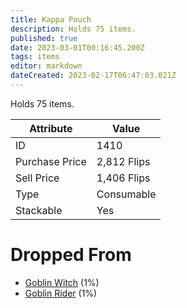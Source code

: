 ```yaml
---
title: Kappa Pouch
description: Holds 75 items.
published: true
date: 2023-03-01T00:16:45.200Z
tags: items
editor: markdown
dateCreated: 2023-02-17T06:47:03.021Z
---
```


Holds 75 items.

|Attribute|Value|
|-|-|
|ID|1410|
|Purchase Price|2,812 Flips|
|Sell Price|1,406 Flips|
|Type|Consumable|
|Stackable|Yes|


# Dropped From
 * [Goblin Witch](/monsters/goblin-witch) (1%)
 * [Goblin Rider](/monsters/goblin-rider) (1%)
